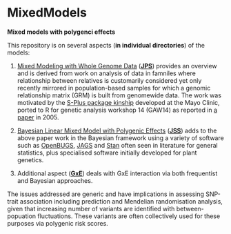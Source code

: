 # MixedModels

**Mixed models with polygenci effects**

This repository is on several aspects (**in individual directories**) of the models:

1. [Mixed Modeling with Whole Genome Data](JPS/jps.pdf) (**[JPS](JPS)**) provides an overview and is 
derived from work on analysis of data in famniles where relationship between relatives is customarily 
considered yet only recently mirrored in population-based samples for which a genomic relationship matrix 
(GRM) is built from genomewide data. The work was motivated by the [S-Plus package 
kinship](http://www.mayo.edu/research/departments-divisions/department-health-sciences-research/division-biomedical-statistics-informatics/software/s-plus-r-functions) 
developed at the Mayo Clinic, ported to R for genetic analysis workshop 14 (GAW14) as reported in [a 
paper](https://bmcgenet.biomedcentral.com/articles/10.1186/1471-2156-6-S1-S127) in 2005.

2. [Bayesian Linear Mixed Model with Polygenic Effects](JSS/paper.pdf) (**[JSS](JSS)**) adds to the above 
paper work in the Bayesian framework using a variety of software such as 
[OpenBUGS](http://openbugs.net/w/FrontPage), [JAGS](http://mcmc-jags.sourceforge.net/) and 
[Stan](http://mc-stan.org/) often seen in literature for general statistics, plus specialised software 
initially developed for plant genetics.

3. Additional aspect (**[GxE](GxE)**) deals with GxE interaction via both frequentist and Bayesian
approaches.

The issues addressed are generic and have implications in assessing SNP-trait association including 
prediction and Mendelian randomisation analysis, given that increasing number of variants are identified 
with between-popuation fluctuations. These variants are often collectively used for these purposes via 
polygenic risk scores.
